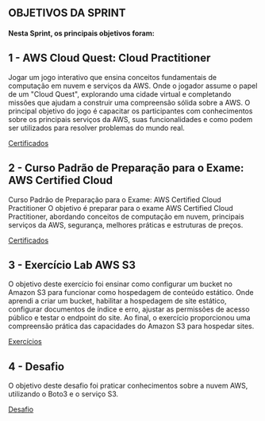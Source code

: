 ## OBJETIVOS DA SPRINT

#### Nesta Sprint, os principais objetivos foram:

## 1 - AWS Cloud Quest: Cloud Practitioner
Jogar um jogo interativo que ensina conceitos fundamentais de computação em nuvem e serviços da AWS. Onde o jogador assume o papel de um "Cloud Quest", explorando uma cidade virtual e completando missões que ajudam a construir uma compreensão sólida sobre a AWS. O principal objetivo do jogo é capacitar os participantes com conhecimentos sobre os principais serviços da AWS, suas funcionalidades e como podem ser utilizados para resolver problemas do mundo real.

[Certificados](./certificados)

## 2 - Curso Padrão de Preparação para o Exame: AWS Certified Cloud 
Curso Padrão de Preparação para o Exame: AWS Certified Cloud Practitioner
O objetivo é preparar para o exame AWS Certified Cloud Practitioner, abordando conceitos de computação em nuvem, principais serviços da AWS, segurança, melhores práticas e estruturas de preços.

[Certificados](./certificados)

## 3 - Exercício Lab AWS S3

O objetivo deste exercício foi ensinar como configurar um bucket no Amazon S3 para funcionar como hospedagem de conteúdo estático. Onde aprendi a criar um bucket, habilitar a hospedagem de site estático, configurar documentos de índice e erro, ajustar as permissões de acesso público e testar o endpoint do site. Ao final, o exercício proporcionou uma compreensão prática das capacidades do Amazon S3 para hospedar sites.

[Exercícios](./exercicios)

## 4 - Desafio 

O objetivo deste desafio foi praticar conhecimentos sobre a nuvem AWS, utilizando o Boto3 e o serviço S3.

[Desafio](./desafio)


